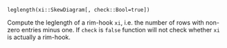 ```
leglength(xi::SkewDiagram[, check::Bool=true])
```

Compute the leglength of a rim-hook `xi`, i.e. the number of rows with non-zero entries minus one. If `check` is `false` function will not check whether `xi` is actually a rim-hook.
